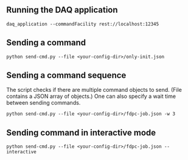 ## Running the DAQ application
    daq_application --commandFacility rest://localhost:12345

## Sending a command
    python send-cmd.py --file <your-config-dir>/only-init.json

## Sending a command sequence
The script checks if there are multiple command objects to send. (File contains a JSON array of objects.)
One can also specify a wait time between sending commands.

    python send-cmd.py --file <your-config-dir>/fdpc-job.json -w 3

## Sending command in interactive mode

    python send-cmd.py --file <your-config-dir>/fdpc-job.json --interactive
